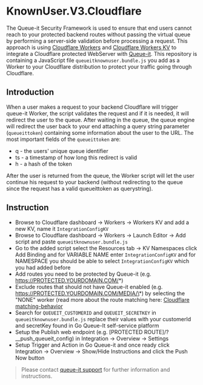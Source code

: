 # KnownUser.V3.Cloudflare
The Queue-it Security Framework is used to ensure that end users cannot reach to your protected backend routes without passing the virtual queue by performing a server-side validation before processing a request. This approach is using [Cloudflare Workers](https://developers.cloudflare.com/workers/] ) and [Cloudflare Workers KV](https://developers.cloudflare.com/workers/kv/) to integrate a Cloudflare protected WebServer with [Queue-it](https://queue-it.com/). This repository is containing a JavaScript file `queueitknownuser.bundle.js` you add as a Worker to your Cloudflare distribution to protect your traffic going through Cloudflare. 
## Introduction
When a user makes a request to your backend Cloudflare will trigger queue-it Worker, the  script validates the request and if it is needed, it will redirect the user to the queue. After waiting in the queue, the queue engine will redirect the user back to your end attaching a query string parameter (`queueittoken`) containing some information about the user to the URL.
The most important fields of the `queueittoken` are:

- q - the users' unique queue identifier
- ts - a timestamp of how long this redirect is valid
- h - a hash of the token

After the user is returned from the queue, the Worker script will let the user continue his request to your backend (without redirecting to the queue since the request has a valid queueittoken as querystring).

## Instruction
*  Browse to Cloudflare dashboard -> Workers -> Workers KV and add a new KV, name it `IntegrationConfigKV`
*  Browse to  Cloudflare dashboard -> Workers -> Launch Editor -> Add script and paste `queueitknownuser.bundle.js` 
*  Go to the added script select the Resources tab -> KV Namespaces click Add Binding and for VARIABLE NAME enter `IntegrationConfigKV` and for NAMESPACE you should be able to select `IntegrationConfigKV` which you had added before
*  Add routes you need to be protected by Queue-it (e.g. https://PROTECTED.YOURDOMAIN.COM/*)
*  Exclude routes that should not have Queue-it enabled (e.g. https://PROTECTED.YOURDOMAIN.COM/MEDIA/\*) by selecting the "NONE" worker (read more about the route matching here: [Cloudflare matching-behavior](https://developers.cloudflare.com/workers/about/routes/#matching-behavior)
*  Search for `QUEUEIT_CUSTOMERID` and `QUEUEIT_SECRETKEY` in `queueitknownuser.bundle.js` replace their values with your customerId and secretKey found in Go Queue-It self-service platform 
*  Setup the Publish web endpoint (e.g. [PROTECTED ROUTE]/?__push_queueit_config)  in Integration -> Overview -> Settings 
*  Setup Trigger and Action in Go Queue-it and once ready click Integration -> Overview -> Show/Hide Instructions and click the Push Now button
>Please contact [queue-it support](https://support.queue-it.com/hc/en-us) for further information and instructions.
 
